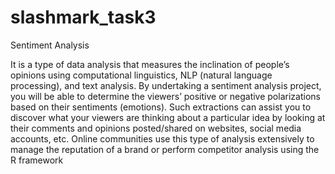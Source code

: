 # slashmark_task3
Sentiment Analysis

It is a type of data analysis that measures the inclination of people’s opinions using computational linguistics, NLP (natural language processing), and text analysis. By undertaking a sentiment analysis project, you will be able to determine the viewers’ positive or negative polarizations based on their sentiments (emotions). Such extractions can assist you to discover what your viewers are thinking about a particular idea by looking at their comments and opinions posted/shared on websites, social media accounts, etc. Online communities use this type of analysis extensively to manage the reputation of a brand or perform competitor analysis using the R framework

